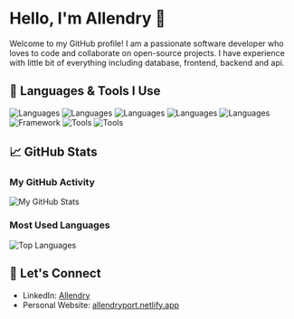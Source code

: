 # Hello, I'm Allendry 👋

Welcome to my GitHub profile! I am a passionate software developer who loves to code and collaborate on open-source projects. 
I have experience with little bit of everything including database, frontend, backend and api. 

## 🔧 Languages & Tools I Use

![Languages](https://img.shields.io/badge/Languages-Python-blue?style=flat&logo=python)
![Languages](https://img.shields.io/badge/Languages-JavaScript-yellow?style=flat&logo=javascript)
![Languages](https://img.shields.io/badge/Languages-HTML-E34F26?style=flat&logo=html5)
![Languages](https://img.shields.io/badge/Languages-CSS-1572B6?style=flat&logo=css3)
![Languages](https://img.shields.io/badge/Languages-CSS-1572B6?style=flat&logo=css3)
![Framework](https://img.shields.io/badge/Tools-Git-F05032?style=flat&logo=vue)
![Tools](https://img.shields.io/badge/Tools-Figma-F24E1E?style=flat&logo=figma)
![Tools](https://img.shields.io/badge/Tools-Blender-F5792A?style=flat&logo=blender)


## 📈 GitHub Stats

### My GitHub Activity

![My GitHub Stats](https://github-readme-stats.vercel.app/api?username=Massive188&show_icons=true&hide_title=true&count_private=true&hide=prs&theme=radical)

### Most Used Languages

![Top Languages](https://github-readme-stats.vercel.app/api/top-langs/?username=Massive188&layout=compact&theme=radical)


## 📣 Let's Connect

- LinkedIn: [Allendry](https://www.linkedin.com/in/allendry-roque-diaz-info/)
- Personal Website: [allendryport.netlify.app](https://allendryport.netlify.app)




